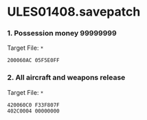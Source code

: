 # ULES01408.savepatch

### 1. Possession money 99999999

Target File: `*`

```
200060AC 05F5E0FF
```

### 2. All aircraft and weapons release

Target File: `*`

```
420060C0 F33F807F
402C0004 00000000
```

